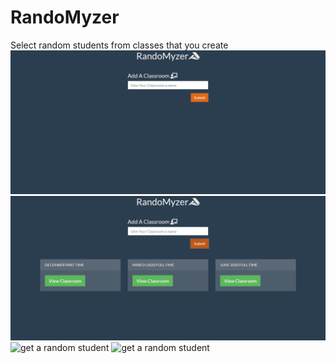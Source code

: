 # RandoMyzer
Select random students from classes that you create
![create classrooms](./images/homescreen.png "Create Classrooms")
![create classrooms](./images/classrooms.png "Create Classrooms")
![get a random student](https://media.giphy.com/media/W6WItj5JmjyT1uXu7H/giphy.gif "Create Classrooms")
![get a random student](https://media.giphy.com/media/VIEmbKFN76mHv45oE1/giphy.gif "Create Classrooms")
